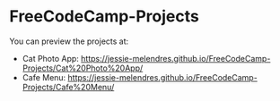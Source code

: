 # FreeCodeCamp-Projects

You can preview the projects at:

* Cat Photo App: https://jessie-melendres.github.io/FreeCodeCamp-Projects/Cat%20Photo%20App/
* Cafe Menu: https://jessie-melendres.github.io/FreeCodeCamp-Projects/Cafe%20Menu/
